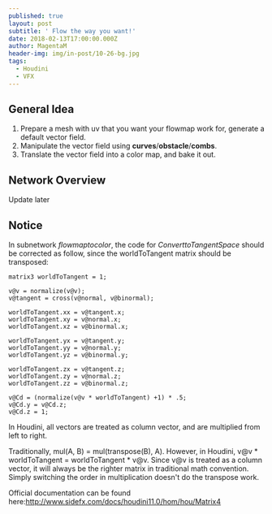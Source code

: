 ```yaml
---
published: true
layout: post
subtitle: ' Flow the way you want!'
date: 2018-02-13T17:00:00.000Z
author: MagentaM
header-img: img/in-post/10-26-bg.jpg
tags:
  - Houdini
  - VFX
---
```

## General Idea

1. Prepare a mesh with uv that you want your flowmap work for, generate a default vector field.
2. Manipulate the vector field using **curves**/**obstacle**/**combs**.
3. Translate the vector field into a color map, and bake it out.

## Network Overview
Update later

## Notice

In subnetwork _flowmaptocolor_, the code for _ConverttoTangentSpace_ should be corrected as follow, since the worldToTangent matrix should be transposed:
~~~
matrix3 worldToTangent = 1; 

v@v = normalize(v@v);
v@tangent = cross(v@normal, v@binormal);

worldToTangent.xx = v@tangent.x; 
worldToTangent.xy = v@normal.x; 
worldToTangent.xz = v@binormal.x;  

worldToTangent.yx = v@tangent.y; 
worldToTangent.yy = v@normal.y; 
worldToTangent.yz = v@binormal.y;  

worldToTangent.zx = v@tangent.z; 
worldToTangent.zy = v@normal.z; 
worldToTangent.zz = v@binormal.z;  

v@Cd = (normalize(v@v * worldToTangent) +1) * .5;
v@Cd.y = v@Cd.z; 
v@Cd.z = 1; 
~~~

In Houdini, all vectors are treated as column vector, and are multiplied from left to right.

Traditionally, mul(A, B) = mul(transpose(B), A). However, in Houdini, v@v * worldToTangent = worldToTangent * v@v. Since v@v is treated as a column vector, it will always be the righter matrix in traditional math convention. Simply switching the order in multiplication doesn't do the transpose work.

Official documentation can be found here:http://www.sidefx.com/docs/houdini11.0/hom/hou/Matrix4